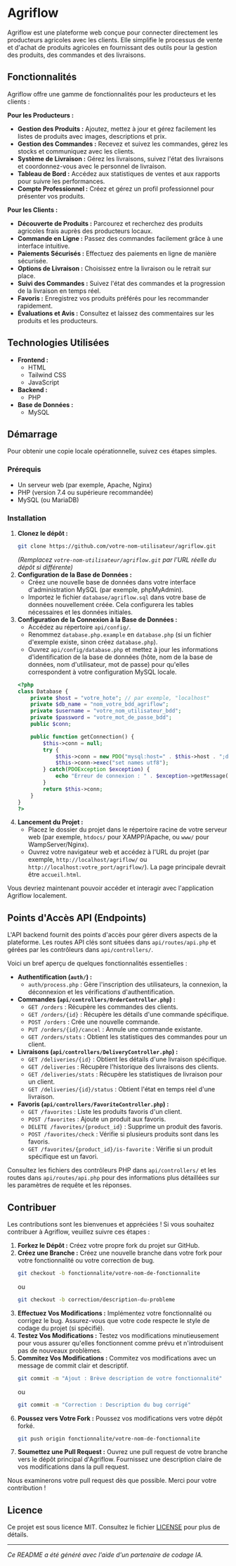 # Agriflow

Agriflow est une plateforme web conçue pour connecter directement les producteurs agricoles avec les clients. Elle simplifie le processus de vente et d'achat de produits agricoles en fournissant des outils pour la gestion des produits, des commandes et des livraisons.

## Fonctionnalités

Agriflow offre une gamme de fonctionnalités pour les producteurs et les clients :

**Pour les Producteurs :**
*   **Gestion des Produits :** Ajoutez, mettez à jour et gérez facilement les listes de produits avec images, descriptions et prix.
*   **Gestion des Commandes :** Recevez et suivez les commandes, gérez les stocks et communiquez avec les clients.
*   **Système de Livraison :** Gérez les livraisons, suivez l'état des livraisons et coordonnez-vous avec le personnel de livraison.
*   **Tableau de Bord :** Accédez aux statistiques de ventes et aux rapports pour suivre les performances.
*   **Compte Professionnel :** Créez et gérez un profil professionnel pour présenter vos produits.

**Pour les Clients :**
*   **Découverte de Produits :** Parcourez et recherchez des produits agricoles frais auprès des producteurs locaux.
*   **Commande en Ligne :** Passez des commandes facilement grâce à une interface intuitive.
*   **Paiements Sécurisés :** Effectuez des paiements en ligne de manière sécurisée.
*   **Options de Livraison :** Choisissez entre la livraison ou le retrait sur place.
*   **Suivi des Commandes :** Suivez l'état des commandes et la progression de la livraison en temps réel.
*   **Favoris :** Enregistrez vos produits préférés pour les recommander rapidement.
*   **Évaluations et Avis :** Consultez et laissez des commentaires sur les produits et les producteurs.

## Technologies Utilisées

*   **Frontend :**
    *   HTML
    *   Tailwind CSS
    *   JavaScript
*   **Backend :**
    *   PHP
*   **Base de Données :**
    *   MySQL

## Démarrage

Pour obtenir une copie locale opérationnelle, suivez ces étapes simples.

### Prérequis

*   Un serveur web (par exemple, Apache, Nginx)
*   PHP (version 7.4 ou supérieure recommandée)
*   MySQL (ou MariaDB)

### Installation

1.  **Clonez le dépôt :**
    ```bash
    git clone https://github.com/votre-nom-utilisateur/agriflow.git
    ```
    *(Remplacez `votre-nom-utilisateur/agriflow.git` par l'URL réelle du dépôt si différente)*
2.  **Configuration de la Base de Données :**
    *   Créez une nouvelle base de données dans votre interface d'administration MySQL (par exemple, phpMyAdmin).
    *   Importez le fichier `database/agriflow.sql` dans votre base de données nouvellement créée. Cela configurera les tables nécessaires et les données initiales.
3.  **Configuration de la Connexion à la Base de Données :**
    *   Accédez au répertoire `api/config/`.
    *   Renommez `database.php.example` en `database.php` (si un fichier d'exemple existe, sinon créez `database.php`).
    *   Ouvrez `api/config/database.php` et mettez à jour les informations d'identification de la base de données (hôte, nom de la base de données, nom d'utilisateur, mot de passe) pour qu'elles correspondent à votre configuration MySQL locale.
    ```php
    <?php
    class Database {
        private $host = "votre_hote"; // par exemple, "localhost"
        private $db_name = "nom_votre_bdd_agriflow";
        private $username = "votre_nom_utilisateur_bdd";
        private $password = "votre_mot_de_passe_bdd";
        public $conn;

        public function getConnection() {
            $this->conn = null;
            try {
                $this->conn = new PDO("mysql:host=" . $this->host . ";dbname=" . $this->db_name, $this->username, $this->password);
                $this->conn->exec("set names utf8");
            } catch(PDOException $exception) {
                echo "Erreur de connexion : " . $exception->getMessage();
            }
            return $this->conn;
        }
    }
    ?>
    ```
4.  **Lancement du Projet :**
    *   Placez le dossier du projet dans le répertoire racine de votre serveur web (par exemple, `htdocs/` pour XAMPP/Apache, ou `www/` pour WampServer/Nginx).
    *   Ouvrez votre navigateur web et accédez à l'URL du projet (par exemple, `http://localhost/agriflow/` ou `http://localhost:votre_port/agriflow/`). La page principale devrait être `accueil.html`.

Vous devriez maintenant pouvoir accéder et interagir avec l'application Agriflow localement.

## Points d'Accès API (Endpoints)

L'API backend fournit des points d'accès pour gérer divers aspects de la plateforme. Les routes API clés sont situées dans `api/routes/api.php` et gérées par les contrôleurs dans `api/controllers/`.

Voici un bref aperçu de quelques fonctionnalités essentielles :

*   **Authentification (`auth/`) :**
    *   `auth/process.php` : Gère l'inscription des utilisateurs, la connexion, la déconnexion et les vérifications d'authentification.
*   **Commandes (`api/controllers/OrderController.php`) :**
    *   `GET /orders` : Récupère les commandes des clients.
    *   `GET /orders/{id}` : Récupère les détails d'une commande spécifique.
    *   `POST /orders` : Crée une nouvelle commande.
    *   `PUT /orders/{id}/cancel` : Annule une commande existante.
    *   `GET /orders/stats` : Obtient les statistiques des commandes pour un client.
*   **Livraisons (`api/controllers/DeliveryController.php`) :**
    *   `GET /deliveries/{id}` : Obtient les détails d'une livraison spécifique.
    *   `GET /deliveries` : Récupère l'historique des livraisons des clients.
    *   `GET /deliveries/stats` : Récupère les statistiques de livraison pour un client.
    *   `GET /deliveries/{id}/status` : Obtient l'état en temps réel d'une livraison.
*   **Favoris (`api/controllers/FavoriteController.php`) :**
    *   `GET /favorites` : Liste les produits favoris d'un client.
    *   `POST /favorites` : Ajoute un produit aux favoris.
    *   `DELETE /favorites/{product_id}` : Supprime un produit des favoris.
    *   `POST /favorites/check` : Vérifie si plusieurs produits sont dans les favoris.
    *   `GET /favorites/{product_id}/is-favorite` : Vérifie si un produit spécifique est un favori.

Consultez les fichiers des contrôleurs PHP dans `api/controllers/` et les routes dans `api/routes/api.php` pour des informations plus détaillées sur les paramètres de requête et les réponses.

## Contribuer

Les contributions sont les bienvenues et appréciées ! Si vous souhaitez contribuer à Agriflow, veuillez suivre ces étapes :

1.  **Forkez le Dépôt :** Créez votre propre fork du projet sur GitHub.
2.  **Créez une Branche :** Créez une nouvelle branche dans votre fork pour votre fonctionnalité ou votre correction de bug.
    ```bash
    git checkout -b fonctionnalite/votre-nom-de-fonctionnalite
    ```
    ou
    ```bash
    git checkout -b correction/description-du-probleme
    ```
3.  **Effectuez Vos Modifications :** Implémentez votre fonctionnalité ou corrigez le bug. Assurez-vous que votre code respecte le style de codage du projet (si spécifié).
4.  **Testez Vos Modifications :** Testez vos modifications minutieusement pour vous assurer qu'elles fonctionnent comme prévu et n'introduisent pas de nouveaux problèmes.
5.  **Commitez Vos Modifications :** Commitez vos modifications avec un message de commit clair et descriptif.
    ```bash
    git commit -m "Ajout : Brève description de votre fonctionnalité"
    ```
    ou
    ```bash
    git commit -m "Correction : Description du bug corrigé"
    ```
6.  **Poussez vers Votre Fork :** Poussez vos modifications vers votre dépôt forké.
    ```bash
    git push origin fonctionnalite/votre-nom-de-fonctionnalite
    ```
7.  **Soumettez une Pull Request :** Ouvrez une pull request de votre branche vers le dépôt principal d'Agriflow. Fournissez une description claire de vos modifications dans la pull request.

Nous examinerons votre pull request dès que possible. Merci pour votre contribution !

## Licence

Ce projet est sous licence MIT. Consultez le fichier [LICENSE](LICENSE.md) pour plus de détails.

---

*Ce README a été généré avec l'aide d'un partenaire de codage IA.*
